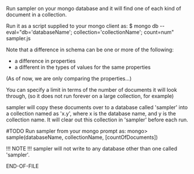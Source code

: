 Run sampler on your mongo database and it will find one of each kind of document in a collection.

Run it as a script supplied to your mongo client as:
$ mongo db --eval="db='databaseName'; collection='collectionName'; count=num" sampler.js

Note that a difference in schema can be one or more of the following:
* a difference in properties
* a different in the types of values for the same properties

(As of now, we are only comparing the properties...)

You can specify a limit in terms of the number of documents it will look through,
(so it does not run forever on a large collection, for example)

sampler will copy these documents over to a database called 'sampler' into a collection named as 'x.y',
where x is the database name, and y is the collection name.
It will clear out this collection in 'sampler' before each run.

#TODO
Run sampler from your mongo prompt as:
mongo> sample(databaseName, collectionName, [countOfDocuments])

!!! NOTE !!!
sampler will not write to any database other than one called 'sampler'.

END-OF-FILE
